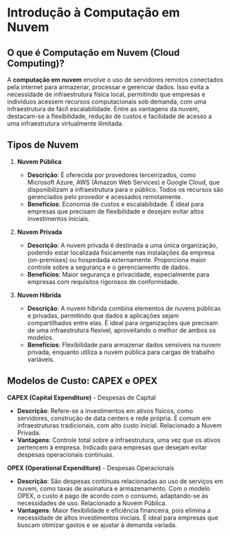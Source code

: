 # Introdução à Computação em Nuvem

## O que é Computação em Nuvem (Cloud Computing)?
A **computação em nuvem** envolve o uso de servidores remotos conectados pela internet para armazenar, processar e gerenciar dados. Isso evita a necessidade de infraestrutura física local, permitindo que empresas e indivíduos acessem recursos computacionais sob demanda, com uma infraestrutura de fácil escalabilidade. Entre as vantagens da nuvem, destacam-se a flexibilidade, redução de custos e facilidade de acesso a uma infraestrutura virtualmente ilimitada.

## Tipos de Nuvem

1. **Nuvem Pública**
   - **Descrição**: É oferecida por provedores terceirizados, como Microsoft Azure, AWS (Amazon Web Services) e Google Cloud, que disponibilizam a infraestrutura para o público. Todos os recursos são gerenciados pelo provedor e acessados remotamente.
   - **Benefícios**: Economia de custos e escalabilidade. É ideal para empresas que precisam de flexibilidade e desejam evitar altos investimentos iniciais.

2. **Nuvem Privada**
   - **Descrição**: A nuvem privada é destinada a uma única organização, podendo estar localizada fisicamente nas instalações da empresa (on-premises) ou hospedada externamente. Proporciona maior controle sobre a segurança e o gerenciamento de dados.
   - **Benefícios**: Maior segurança e privacidade, especialmente para empresas com requisitos rigorosos de conformidade.

3. **Nuvem Híbrida**
   - **Descrição**: A nuvem híbrida combina elementos de nuvens públicas e privadas, permitindo que dados e aplicações sejam compartilhados entre elas. É ideal para organizações que precisam de uma infraestrutura flexível, aproveitando o melhor de ambos os modelos.
   - **Benefícios**: Flexibilidade para armazenar dados sensíveis na nuvem privada, enquanto utiliza a nuvem pública para cargas de trabalho variáveis.

## Modelos de Custo: CAPEX e OPEX

**CAPEX (Capital Expenditure)** - Despesas de Capital
   - **Descrição**: Refere-se a investimentos em ativos físicos, como servidores, construção de data centers e rede própria. É comum em infraestruturas tradicionais, com alto custo inicial. Relacionado a Nuvem Privada.
   - **Vantagens**: Controle total sobre a infraestrutura, uma vez que os ativos pertencem à empresa. Indicado para empresas que desejam evitar despesas operacionais contínuas.

**OPEX (Operational Expenditure)** - Despesas Operacionais
   - **Descrição**: São despesas contínuas relacionadas ao uso de serviços em nuvem, como taxas de assinatura e armazenamento. Com o modelo OPEX, o custo é pago de acordo com o consumo, adaptando-se às necessidades de uso. Relacionado a Nuvem Pública.
   - **Vantagens**: Maior flexibilidade e eficiência financeira, pois elimina a necessidade de altos investimentos iniciais. É ideal para empresas que buscam otimizar gastos e se ajustar à demanda variada.

